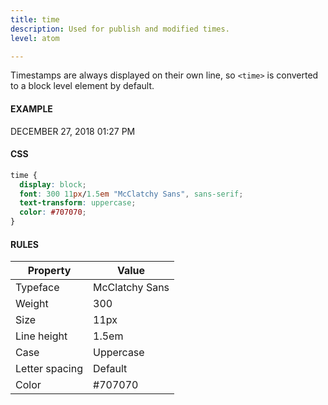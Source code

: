 ```yaml
---
title: time
description: Used for publish and modified times.
level: atom

---
```

Timestamps are always displayed on their own line, so `<time>` is converted to a block level element by default.

#### EXAMPLE
<div>
  <time>DECEMBER 27, 2018 01:27 PM</time>
</div>

#### CSS
```css
time {
  display: block;
  font: 300 11px/1.5em "McClatchy Sans", sans-serif;
  text-transform: uppercase;
  color: #707070;
}
```

#### RULES

Property | Value
--- | ---
Typeface | McClatchy Sans
Weight | 300
Size | 11px
Line height | 1.5em
Case | Uppercase
Letter spacing | Default
Color | #707070
